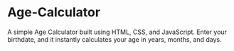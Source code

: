# Age-Calculator
A simple Age Calculator built using HTML, CSS, and JavaScript. Enter your birthdate, and it instantly calculates your age in years, months, and days.
